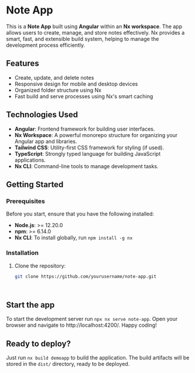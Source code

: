 # Note App

This is a **Note App** built using **Angular** within an **Nx workspace**. The app allows users to create, manage, and store notes effectively. Nx provides a smart, fast, and extensible build system, helping to manage the development process efficiently.

## Features

- Create, update, and delete notes
- Responsive design for mobile and desktop devices
- Organized folder structure using Nx
- Fast build and serve processes using Nx's smart caching

## Technologies Used

- **Angular**: Frontend framework for building user interfaces.
- **Nx Workspace**: A powerful monorepo structure for organizing your Angular app and libraries.
- **Tailwind CSS**: Utility-first CSS framework for styling (if used).
- **TypeScript**: Strongly typed language for building JavaScript applications.
- **Nx CLI**: Command-line tools to manage development tasks.

## Getting Started

### Prerequisites

Before you start, ensure that you have the following installed:

- **Node.js**: >= 12.20.0
- **npm**: >= 6.14.0
- **Nx CLI**: To install globally, run `npm install -g nx`

### Installation

1. Clone the repository:
   ```bash
   git clone https://github.com/yourusername/note-app.git




## Start the app

To start the development server run `npx nx serve note-app`. Open your browser and navigate to http://localhost:4200/. Happy coding!


## Ready to deploy?

Just run `nx build demoapp` to build the application. The build artifacts will be stored in the `dist/` directory, ready to be deployed.
